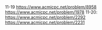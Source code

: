 11-19 <https://www.acmicpc.net/problem/8958> <https://www.acmicpc.net/problem/1978>
11-20: <https://www.acmicpc.net/problem/2292> <https://www.acmicpc.net/problem/2231> 


